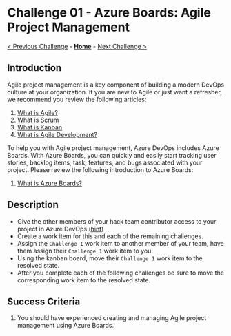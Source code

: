 # Challenge 01 - Azure Boards: Agile Project Management

[< Previous Challenge](./Challenge-00.md) - **[Home](../README.md)** - [Next Challenge >](./Challenge-02.md)

## Introduction

Agile project management is a key component of building a modern DevOps culture at your organization. If you are new to Agile or just want a refresher, we recommend you review the following articles:

1. [What is Agile?](https://docs.microsoft.com/en-us/azure/devops/learn/agile/what-is-agile)
2. [What is Scrum](https://docs.microsoft.com/en-us/azure/devops/learn/agile/what-is-scrum)
3. [What is Kanban](https://docs.microsoft.com/en-us/azure/devops/learn/agile/what-is-kanban)
4. [What is Agile Development?](https://docs.microsoft.com/en-us/azure/devops/learn/agile/what-is-agile-development)

To help you with Agile project management, Azure DevOps includes Azure Boards. With Azure Boards, you can quickly and easily start tracking user stories, backlog items, task, features, and bugs associated with your project. Please review the following introduction to Azure Boards:

1. [What is Azure Boards?](https://docs.microsoft.com/en-us/azure/devops/boards/get-started/what-is-azure-boards)

## Description

- Give the other members of your hack team contributor access to your project in Azure DevOps ([hint](https://docs.microsoft.com/en-us/azure/devops/organizations/security/add-users-team-project))
- Create a work item for this and each of the remaining challenges. 
- Assign the `Challenge 1` work item to another member of your team, have them assign their `Challenge 1` work item to you.
- Using the kanban board, move their `Challenge 1` work item to the resolved state. 
- After you complete each of the following challenges be sure to move the corresponding work item to the resolved state. 

## Success Criteria

1. You should have experienced creating and managing Agile project management using Azure Boards.
